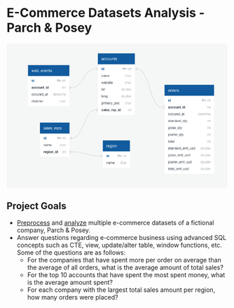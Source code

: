 # E-Commerce Datasets Analysis - Parch & Posey

<p align="left">
  <img align="middle" src="./img/0-erd.png" width=700>
</p>

## Project Goals

- [Preprocess](https://github.com/junnpp/data-anaylsis-projects/blob/main/mysql-parch-and-posey-analysis/preprocessing.sql) and [analyze](https://github.com/junnpp/data-anaylsis-projects/blob/main/mysql-parch-and-posey-analysis/analysis.sql) multiple e-commerce datasets of a fictional company, Parch & Posey.
- Answer questions regarding e-commerce business using advanced SQL concepts such as CTE, view, update/alter table, window functions, etc. Some of the questions are as follows:
  - For the companies that have spent more per order on average than the average of all orders, what is the average amount of total sales?
  - For the top 10 accounts that have spent the most spent money, what is the average amount spent?
  - For each company with the largest total sales amount per region, how many orders were placed?